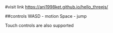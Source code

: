 #visit link
https://ani1998ket.github.io/hello_threejs/

##controls
WASD - motion
Space - jump

Touch controls are also supported

